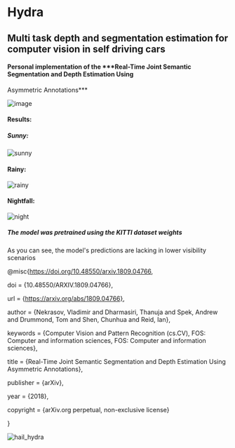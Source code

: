 # Hydra
## Multi task depth and segmentation estimation for computer vision in self driving cars

#### Personal implementation of the ***Real-Time Joint Semantic Segmentation and Depth Estimation Using
Asymmetric Annotations***


![image](https://user-images.githubusercontent.com/81184255/193479326-8e8728d1-57cf-4f7f-8a06-1a7efe167b76.png)

#### Results:

##### Sunny:

![sunny](https://user-images.githubusercontent.com/81184255/193479360-faed9ca1-c54a-4b06-969b-8356a237fb56.gif)

#### Rainy:

![rainy](https://user-images.githubusercontent.com/81184255/193479381-82ad5f3e-3079-4381-a16b-7c4feea3ae25.gif)

#### Nightfall:

![night](https://user-images.githubusercontent.com/81184255/193479395-499dccd1-b904-4205-b1b1-0dfaf81fd1f2.gif)

##### The model was pretrained using the KITTI dataset weights 

As you can see, the model's predictions are lacking in lower visibility scenarios


@misc{https://doi.org/10.48550/arxiv.1809.04766,

  doi = {10.48550/ARXIV.1809.04766},
  
  url = {https://arxiv.org/abs/1809.04766},
  
  author = {Nekrasov, Vladimir and Dharmasiri, Thanuja and Spek, Andrew and Drummond, Tom and Shen, Chunhua and Reid, Ian},
  
  keywords = {Computer Vision and Pattern Recognition (cs.CV), FOS: Computer and information sciences, FOS: Computer and information sciences},
  
  title = {Real-Time Joint Semantic Segmentation and Depth Estimation Using Asymmetric Annotations},
  
  publisher = {arXiv},
  
  year = {2018},
  
  copyright = {arXiv.org perpetual, non-exclusive license}
  
}


![hail_hydra](https://user-images.githubusercontent.com/81184255/193479546-9218d405-7ade-45c7-bfbf-833ee16ebf4e.gif)
